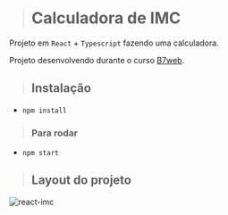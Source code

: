 > # Calculadora de IMC

Projeto em   `React` + `Typescript` fazendo uma calculadora.

Projeto desenvolvendo durante o curso [B7web](https://b7web.com.br).

> ## Instalação 
- `npm install`

> ### Para rodar 
- `npm start`
> ## Layout do projeto
 ![react-imc](https://user-images.githubusercontent.com/110351770/231870033-bf2dc7af-2d87-450f-b67d-ec358a9a5b7a.PNG)
